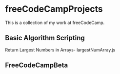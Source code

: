 # freeCodeCampProjects
This is a collection of my work at freeCodeCamp.
## Basic Algorithm Scripting
Return Largest Numbers in Arrays- largestNumArray.js
## FreeCodeCampBeta

